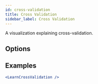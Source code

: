 ```yaml
---
id: cross-validation
title: Cross Validation
sidebar_label: Cross Validation
---
```


A visualization explaining cross-validation.

## Options



## Examples

```jsx live
<LearnCrossValidation />
```

